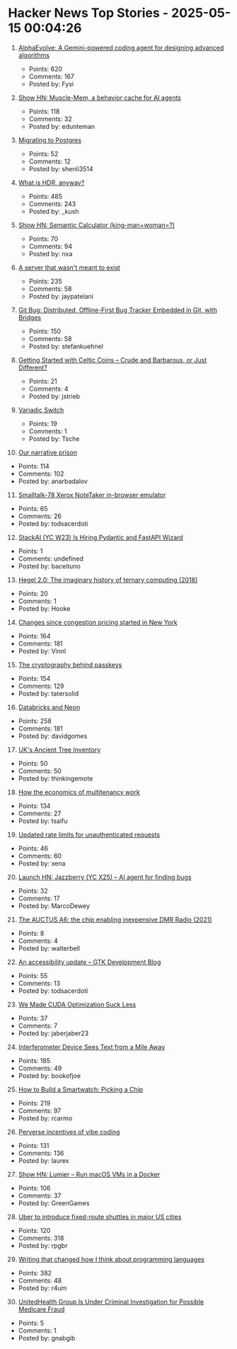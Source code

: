 # Hacker News Top Stories - 2025-05-15 00:04:26

1. [AlphaEvolve: A Gemini-powered coding agent for designing advanced algorithms](https://deepmind.google/discover/blog/alphaevolve-a-gemini-powered-coding-agent-for-designing-advanced-algorithms/)
   - Points: 620
   - Comments: 167
   - Posted by: Fysi

2. [Show HN: Muscle-Mem, a behavior cache for AI agents](https://github.com/pig-dot-dev/muscle-mem)
   - Points: 118
   - Comments: 32
   - Posted by: edunteman

3. [Migrating to Postgres](https://engineering.usemotion.com/migrating-to-postgres-3c93dff9c65d)
   - Points: 52
   - Comments: 12
   - Posted by: shenli3514

4. [What is HDR, anyway?](https://www.lux.camera/what-is-hdr/)
   - Points: 485
   - Comments: 243
   - Posted by: _kush

5. [Show HN: Semantic Calculator (king-man+woman=?)](https://calc.datova.ai)
   - Points: 70
   - Comments: 94
   - Posted by: nxa

6. [A server that wasn't meant to exist](https://it-notes.dragas.net/2025/05/13/the_server_that_wasnt_meant_to_exist/)
   - Points: 235
   - Comments: 58
   - Posted by: jaypatelani

7. [Git Bug: Distributed, Offline-First Bug Tracker Embedded in Git, with Bridges](https://github.com/git-bug/git-bug)
   - Points: 150
   - Comments: 58
   - Posted by: stefankuehnel

8. [Getting Started with Celtic Coins – Crude and Barbarous, or Just Different?](https://collectingancientcoins.co.uk/getting-started-with-celtic-coins-crude-and-barbarous-or-just-different/)
   - Points: 21
   - Comments: 4
   - Posted by: jstrieb

9. [Variadic Switch](https://pydong.org/posts/variadic-switch/)
   - Points: 19
   - Comments: 1
   - Posted by: Tsche

10. [Our narrative prison](https://aeon.co/essays/why-does-every-film-and-tv-series-seem-to-have-the-same-plot)
   - Points: 114
   - Comments: 102
   - Posted by: anarbadalov

11. [Smalltalk-78 Xerox NoteTaker in-browser emulator](https://smalltalkzoo.thechm.org/users/bert/Smalltalk-78.html)
   - Points: 65
   - Comments: 26
   - Posted by: todsacerdoti

12. [StackAI (YC W23) Is Hiring Pydantic and FastAPI Wizard](https://www.ycombinator.com/companies/stackai/jobs/8nYnmlN-backend-engineer)
   - Points: 1
   - Comments: undefined
   - Posted by: baceituno

13. [Hegel 2.0: The imaginary history of ternary computing (2018)](https://www.cabinetmagazine.org/issues/65/weatherby.php)
   - Points: 20
   - Comments: 1
   - Posted by: Hooke

14. [Changes since congestion pricing started in New York](https://www.nytimes.com/interactive/2025/05/11/upshot/congestion-pricing.html)
   - Points: 164
   - Comments: 181
   - Posted by: Vinnl

15. [The cryptography behind passkeys](https://blog.trailofbits.com/2025/05/14/the-cryptography-behind-passkeys/)
   - Points: 154
   - Comments: 129
   - Posted by: tatersolid

16. [Databricks and Neon](https://www.databricks.com/blog/databricks-neon)
   - Points: 258
   - Comments: 181
   - Posted by: davidgomes

17. [UK's Ancient Tree Inventory](https://ati.woodlandtrust.org.uk/)
   - Points: 50
   - Comments: 50
   - Posted by: thinkingemote

18. [How the economics of multitenancy work](https://www.blacksmith.sh/blog/the-economics-of-operating-a-ci-cloud)
   - Points: 134
   - Comments: 27
   - Posted by: tsaifu

19. [Updated rate limits for unauthenticated requests](https://github.blog/changelog/2025-05-08-updated-rate-limits-for-unauthenticated-requests/)
   - Points: 46
   - Comments: 60
   - Posted by: xena

20. [Launch HN: Jazzberry (YC X25) – AI agent for finding bugs](undefined)
   - Points: 32
   - Comments: 17
   - Posted by: MarcoDewey

21. [The AUCTUS A6: the chip enabling inexpensive DMR Radio (2021)](https://jhart99.com/auctus-a6/)
   - Points: 8
   - Comments: 4
   - Posted by: walterbell

22. [An accessibility update – GTK Development Blog](https://blog.gtk.org/2025/05/12/an-accessibility-update/)
   - Points: 55
   - Comments: 13
   - Posted by: todsacerdoti

23. [We Made CUDA Optimization Suck Less](https://www.rightnowai.co/)
   - Points: 37
   - Comments: 7
   - Posted by: jaberjaber23

24. [Interferometer Device Sees Text from a Mile Away](https://physics.aps.org/articles/v18/99)
   - Points: 185
   - Comments: 49
   - Posted by: bookofjoe

25. [How to Build a Smartwatch: Picking a Chip](https://ericmigi.com/blog/how-to-build-a-smartwatch-picking-a-chip/)
   - Points: 219
   - Comments: 97
   - Posted by: rcarmo

26. [Perverse incentives of vibe coding](https://fredbenenson.medium.com/the-perverse-incentives-of-vibe-coding-23efbaf75aee)
   - Points: 131
   - Comments: 136
   - Posted by: laurex

27. [Show HN: Lumier – Run macOS VMs in a Docker](https://github.com/trycua/cua/tree/main/libs/lumier)
   - Points: 106
   - Comments: 37
   - Posted by: GreenGames

28. [Uber to introduce fixed-route shuttles in major US cities](https://techcrunch.com/2025/05/14/uber-to-introduce-fixed-route-shuttles-in-major-us-cities-other-ways-to-save/)
   - Points: 120
   - Comments: 318
   - Posted by: rpgbr

29. [Writing that changed how I think about programming languages](https://bernsteinbear.com/blog/pl-writing/)
   - Points: 382
   - Comments: 48
   - Posted by: r4um

30. [UnitedHealth Group Is Under Criminal Investigation for Possible Medicare Fraud](https://www.wsj.com/us-news/unitedhealth-medicare-fraud-investigation-df80667f)
   - Points: 5
   - Comments: 1
   - Posted by: gnabgib


